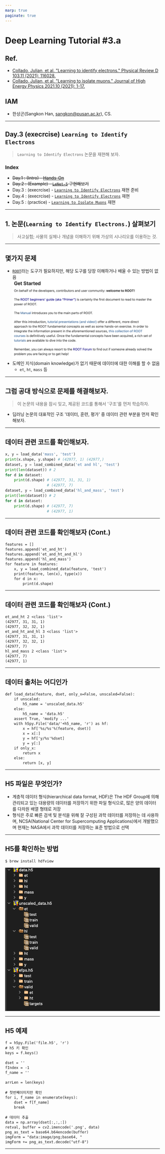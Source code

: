```yaml
---
marp: true
paginate: true
---
```


# Deep Learning Tutorial #3.a
## Ref.
- [Collado, Julian, et al. "Learning to identify electrons." Physical Review D 103.11 (2021): 116028.](https://journals.aps.org/prd/abstract/10.1103/PhysRevD.103.116028)
- [Collado, Julian, et al. "Learning to isolate muons." Journal of High Energy Physics 2021.10 (2021): 1-17.](https://link.springer.com/content/pdf/10.1007/JHEP10(2021)200.pdf)
## IAM
- 한상곤(Sangkon Han, sangkon@pusan.ac.kr), CS.

---
## Day.3 (execrcise) `Learning to Identify Electrons`

> `Learning to Identify Electrons` 논문을 재현해 보자.

### Index
- ~~Day.1 : (Intro) - [Hands-On](https://github.com/sigmadream/learning-to-identify-electrons-clone/blob/main/notebooks/day1-hands-on.ipynb)~~
- ~~Day.2 : (Example) - [`LeNet-5`](http://vision.stanford.edu/cs598_spring07/papers/Lecun98.pdf) 구현해보기~~
- Day.3 : (execrcise) - [`Learning to Identify Electrons`]((https://journals.aps.org/prd/abstract/10.1103/PhysRevD.103.116028)) 재현 준비
- Day.4 : (execrcise) - [`Learning to Identify Electrons`]((https://journals.aps.org/prd/abstract/10.1103/PhysRevD.103.116028)) 재현
- Day.5 : (practice) - [`Learning to Isolate Muons`](https://link.springer.com/article/10.1007/JHEP10(2021)200) 재현

---
## 1. 논문(`Learning to Identify Electrons.`) 살펴보기

> 사고실험; 사물의 실체나 개념을 이해하기 위해 가상의 시나리오를 이용하는 것.

---
## 몇가지 문제

- [`ROOT`](https://root.cern/get_started/)라는 도구가 필요하지만, 해당 도구를 당장 이해하거나 배울 수 있는 방법이 없음
![bg fit right](./figure/figure19.png)
- 도메인 지식(domain knowledge)가 없기 때문에 데이터에 대한 이해를 할 수 없음
    - `et`, `ht`, `mass` 등

---
## 그럼 공대 방식으로 문제를 해결해보자.

> 이 논문의 내용을 잠시 잊고, 제공된 코드를 통해서 '구조'를 먼저 학습하자.

- 딥러닝 논문의 대표적인 구조 '데이터, 훈련, 평가' 중 데이터 관련 부분을 먼저 확인해보자.

---
## 데이터 관련 코드를 확인해보자.
```python
x, y = load_data('mass', 'test')
print(x.shape, y.shape) # (42977, 1) (42977,)
dataset, y = load_combined_data('et and hl', 'test')
print(len(dataset)) # 2
for d in dataset:
    print(d.shape) # (42977, 31, 31, 1)
                   # (42977, 7)
dataset, y = load_combined_data('hl_and_mass', 'test')
print(len(dataset)) # 2
for d in dataset:
    print(d.shape) # (42977, 7)
                   # (42977, 1) 
```

---
## 데이터 관련 코드를 확인해보자 (Cont.)
```
features = []
features.append('et_and_ht')
features.append('et_and_ht_and_hl')
features.append('hl_and_mass')
for feature in features:
    x, y = load_combined_data(feature, 'test')
    print(feature, len(x), type(x))
    for d in x:
        print(d.shape)
```
---
## 데이터 관련 코드를 확인해보자 (Cont.)
```
et_and_ht 2 <class 'list'>
(42977, 31, 31, 1)
(42977, 32, 32, 1)
et_and_ht_and_hl 3 <class 'list'>
(42977, 31, 31, 1)
(42977, 32, 32, 1)
(42977, 7)
hl_and_mass 2 <class 'list'>
(42977, 7)
(42977, 1)
```
---
## 데이터 출처는 어디인가
```
def load_data(feature, dset, only_x=False, unscaled=False):
    if unscaled:
        h5_name = 'unscaled_data.h5'
    else:
        h5_name = 'data.h5'
    assert True, 'modify ...'
    with h5py.File('data/'+h5_name, 'r') as hf:
        x = hf['%s/%s'%(feature, dset)]
        x = x[:]
        y = hf['y/%s'%dset]
        y = y[:]
    if only_x:
        return x
    else:
        return [x, y]
```

---
## H5 파일은 무엇인가?
- 계층적 데이터 형식(hierarchical data format, HDF)은 The HDF Group에 의해 관리되고 있는 대용량의 데이터를 저장하기 위한 파일 형식으로, 많은 양의 데이터를 다차원 배열 형태로 저장
- 형식은 주로 빠른 검색 및 분석을 위해 잘 구성된 과학 데이터를 저장하는 데 사용하며, NCSA(National Center for Supercomputing Applications)에서 개발했으며 현재는 NASA에서 과학 데이터를 저장하는 표준 방법으로 선택
---
## H5를 확인하는 방법
```
$ brew install hdfview
```
![bg fit right](./figure/figure20.png)

---
## H5 예제

```
f = h5py.File('file.h5', 'r')
# h5 키 확인
keys = f.keys()
 
dset = '' 
fIndex = -1 
f_name = ''
 
arrLen = len(keys)

# 첫번째이미지만 확인
for i, f_name in enumerate(keys):
    dset = f[f_name] 
    break

# 데이터 추출
data = np.array(dset[:,:,:])
retval, buffer = cv2.imencode('.png', data)
png_as_text = base64.b64encode(buffer)
imgForm = "data:image/png;base64, "
imgForm += png_as_text.decode("utf-8") 
```

---

